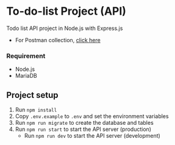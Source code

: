 # To-do-list Project (API)
Todo list API project in Node.js with Express.js
- For Postman collection, [click here](todo-list.postman_collection.json)

### Requirement
- Node.js
- MariaDB

## Project setup
1. Run `npm install`
2. Copy `.env.example` to `.env` and set the environment variables
3. Run `npm run migrate` to create the database and tables
4. Run `npm run start` to start the API server (production)
   - Run `npm run dev` to start the API server (development)
